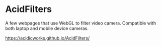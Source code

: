 # AcidFilters
A few webpages that use WebGL to filter video camera. Compatible with both laptop and mobile device cameras.

https://acidicworks.github.io/AcidFilters/
